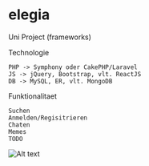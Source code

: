 # elegia
Uni Project (frameworks) 

Technologie

    PHP -> Symphony oder CakePHP/Laravel    
    JS -> jQuery, Bootstrap, vlt. ReactJS
    DB -> MySQL, ER, vlt. MongoDB
    
Funktionalitaet

    Suchen
    Anmelden/Regisitrieren
    Chaten
    Memes
    TODO
    
    
![Alt text](http://www.pngmart.com/files/7/Web-Design-PNG-Picture.png?raw=true "Architecture")
